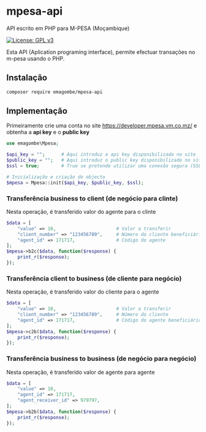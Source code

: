 # mpesa-api
API escrito em PHP para M-PESA (Moçambique)

[![License: GPL v3](https://img.shields.io/badge/License-GPLv3-blue.svg)](https://www.gnu.org/licenses/gpl-3.0)

Esta API (Aplication programing interface), permite efectuar transações no m-pesa usando o PHP.

## Instalação
```bash
composer require emagombe/mpesa-api
```
## Implementação

Primeiramente crie uma conta no site https://developer.mpesa.vm.co.mz/ e obtenha a **api key** e o **public key**
```php
use emagombe\Mpesa;

$api_key = "";		# Aqui introduz a api key disponibilizada no site
$public_key = "";	# Aqui introduz o public key disponibilizado no site
$ssl = true;		# True se pretende utilizar uma conexão segura (SSL)

# Inicialização e criação do objecto
$mpesa = Mpesa::init($api_key, $public_key, $ssl);
```
### Transferência business to client (de negócio para clinte)
Nesta operação, é transferido valor do agente para o clinte
```php
$data = [
	"value" => 10,						# Valor a transferir
	"client_number" => "123456789",		# Número do cliente beneficiário
	"agent_id" => 171717,				# Código do agente
];
$mpesa->b2c($data, function($response) {
	print_r($response);
});
```
### Transferência client to business (de cliente para negócio)
Nesta operação, é transferido valor do cliente para o agente
```php
$data = [
	"value" => 10,						# Valor a transferir
	"client_number" => "123456789",		# Número do cliente
	"agent_id" => 171717,				# Código do agente beneficiário
];
$mpesa->c2b($data, function($response) {
	print_r($response);
});
```
### Transferência business to business (de negócio para negócio)
Nesta operação, é transferido valor de agente para agente
```php
$data = [
	"value" => 10,
	"agent_id" => 171717,
	"agent_receiver_id" => 979797,
];
$mpesa->b2b($data, function($response) {
	print_r($response);
});
```